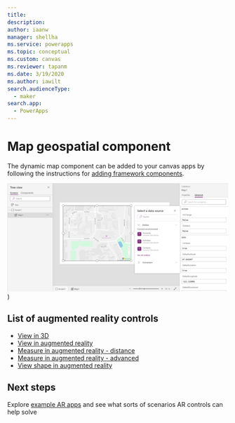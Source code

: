 ```yaml
---
title: 
description: 
author: iaanw
manager: shellha
ms.service: powerapps
ms.topic: conceptual
ms.custom: canvas
ms.reviewer: tapanm
ms.date: 3/19/2020
ms.author: iawilt
search.audienceType: 
  - maker
search.app: 
  - PowerApps
---
```



# Map geospatial component

The dynamic map component can be added to your canvas apps by following the instructions for [adding framework components](/powerapps/developer/component-framework/component-framework-for-canvas-apps#add-components-to-a-canvas-app). 

![](./media/augmented-geospatial/geospatial-map-component.png))


## List of augmented reality controls
- [View in 3D](augmented-reality-component-view-3d.md)
- [View in augmented reality](augmented-reality-component-view-ar.md)
- [Measure in augmented reality - distance](augmented-reality-component-measure-distance.md)
- [Measure in augmented reality - advanced](augmented-reality-component-measure-advanced.md)
- [View shape in augmented reality](augmented-reality-component-view-shape.md)

## Next steps
Explore [example AR apps](augmented-reality-example-apps.md) and see what sorts of scenarios AR controls can help solve
